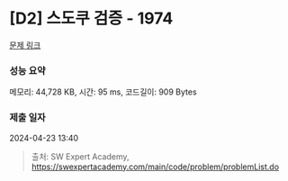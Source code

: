# [D2] 스도쿠 검증 - 1974 

[문제 링크](https://swexpertacademy.com/main/code/problem/problemDetail.do?contestProbId=AV5Psz16AYEDFAUq) 

### 성능 요약

메모리: 44,728 KB, 시간: 95 ms, 코드길이: 909 Bytes

### 제출 일자

2024-04-23 13:40



> 출처: SW Expert Academy, https://swexpertacademy.com/main/code/problem/problemList.do